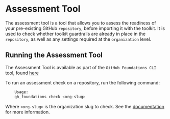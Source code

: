 # Assessment Tool

The assessment tool is a tool that allows you to assess the readiness of your pre-existing GitHub `repository`, before importing it with the toolkit.
It is used to check whether toolkit guardrails are already in place in the `repository`, as well as any settings required at the `organization` level.

## Running the Assessment Tool

The Assessment Tool is available as part of the `GitHub Foundations CLI` tool, found [here](https://github.com/FociSolutions/github-foundations-cli/releases)

To run an assessment check on a repository, run the following command:

```bash
    Usage:
    gh_foundations check <org-slug>
```

Where `<org-slug>` is the organization slug to check. See the [documentation](https://github.com/FociSolutions/github-foundations-cli/blob/main/README.md#check) for more information.
